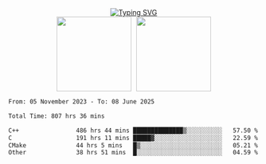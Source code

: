 <!--START_SECTION:console-->
<div align="center">
  <a href="https://git.io/typing-svg">
    <img src="https://readme-typing-svg.demolab.com/?lines=Hello+There+!;Happy+Coding+!&size=28&color=0F62FE&center=true&font=Fira+Code" alt="Typing SVG" />
  </a>
</div>
<!--END_SECTION:console-->

<div align="center" style="display: flex; justify-content: center; gap: 10px; flex-wrap: wrap;">
  <img 
    src="https://github-readme-stats.vercel.app/api?username=gotorion&hide_title=true&hide_border=true&show_icons=true&line_height=21&text_color=000&icon_color=000&bg_color=0,ea6161,ffc64d,fffc4d,52fa5a&theme=graywhite" 
    height="150"
  />
  <img 
    src="https://github-readme-stats.vercel.app/api/top-langs/?username=gotorion&hide_title=true&hide_border=true&layout=compact&langs_count=6&text_color=000&icon_color=fff&bg_color=0,52fa5a,4dfcff,c64dff&theme=graywhite" 
    height="150"
  />
</div>
<!--START_SECTION:waka-->

```txt
From: 05 November 2023 - To: 08 June 2025

Total Time: 807 hrs 36 mins

C++                486 hrs 44 mins ██████████████▒░░░░░░░░░░   57.50 %
C                  191 hrs 11 mins █████▓░░░░░░░░░░░░░░░░░░░   22.59 %
CMake              44 hrs 5 mins   █▒░░░░░░░░░░░░░░░░░░░░░░░   05.21 %
Other              38 hrs 51 mins  █░░░░░░░░░░░░░░░░░░░░░░░░   04.59 %
```

<!--END_SECTION:waka-->
